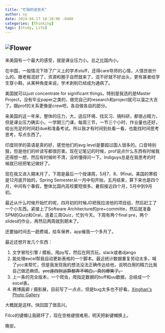 ```yaml
---
title: "忙碌的这些天"
author: xy
date: 2024-04-17 18:10:00 -0400
categories: [Thinking]
tags: [Study, Life]
---
```


![Flower](/2024/0419/2.jpg)
---

来美国有一个最大的感受，就是课业压力小。总之比国内小。

在中国，一般情况下除了广义上的学术stuff，还得care导师的心情，人情世故什么的。跟老板混好了，资源和圈子自然就来了，混不好就不好出头，更有甚者给学生穿小鞋。从某种角度来说，学术剥削已经成为通病了。

美国就可以just concentrate for significant things。特别是我选的是Master Project，没有毕业paper之类的，做完自己的research和project就可以溜之大吉了。跟prof的关系更像是crew吧，各自做各自的部分。

来美国的这一年来，整体的压力，大，适应环境、找实习、搞科研，都很占精力，但是课业压力确实小。一学期三门课，每周三节，一节三个小时，作业量也还好，给出充足的时间赶due和准备考试。所以我才有时间到处看一看，也能找时间思考思考，写点东西了。

印度同学的英语是真的好，感觉他们的avg level是要超过国人很多的。口音特别狠，但是他们的听读写都很厉害。现在记笔记的时候，prof说点什么东西有时候我还得想一想，然后有时候听不清，没听懂得问一下。Indiguys总是在我思考的时候就已经把笔记做好了。

现在我又进入期末月了，下周是最后一个授课周，5月7、8、9final。美国的寒假是12月底开始的，Spring Semester从一月中旬开始，五月结束，算下来也是四个月，中间有个春假，整体比国内高校要短很多。暑假接近四个月，5月中到9月初。

最近从什么时候开始忙的呢，四月初的时候JD把我拉进他的项目组，然后赶工了一个小东西。紧接上了Software Architecture的pre+committe，然后就准备SPM的Quiz和Oral，连着三周Quiz，忙到今天。下周有两个final pre，两个slides的作业，再然后两周就到期末了。

还要抽时间去一趟费城，给车保养，app催我一个多月了。

最近还想开发几个东西：

1. 文字冒险引擎 / 模板，用py写，然后在网页玩，slack或者django
2. 能处理excel帮我自动更新表格的一个脚本。最近统计数据重复劳动太多，喊了ycc来帮忙，但是我发现我的想法没法正确传达给他，说明白用的精力比我自己做还麻烦。~~ycc连四则运算都弄不明白，真的爆笑了。~~
3. 上一条的完全版本，一个爬虫，爬指定数据的buff和uu数据，总结成一个excel表。
4. 赛博画廊 / 摄影展，目前写了一点点，但是bug太多也不好看。[Xinghan's Photo Gallery](https://yinxinghan.com/program/Photo_Gallary/)

大概就是这样。快回国了很高兴。

Filco的键帽让我砸坏了，现在空格键很难用，明天把新键帽换上。

晚安。